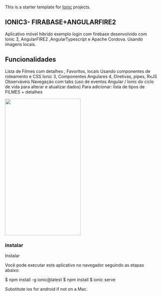 This is a starter template for [Ionic](http://ionicframework.com/docs/) projects.

## IONIC3- FIRABASE+ANGULARFIRE2

Aplicativo móvel híbrido exemplo login com firebase desenvolvido com Ionic 3, AngularFIRE2 ,AngularTypescript e Apache Cordova. Usando  imagens locais.
## Funcionalidades

Lista de Filmes com detalhes , Favoritos, locais
Usando componentes de roteamento e CSS Ionic 3, Componentes Angulares 4, Diretivas, pipes, RxJS Observáveis
Navegação com tabs (uso de eventos Angular / Ionic do ciclo de vida para alterar e atualizar dados)
Para adicionar: lista de tipos de FILMES + detalhes

<img src="url da imagem" width="250" height="450" />

### instalar

Instalar

Você pode executar este aplicativo no navegador seguindo as etapas abaixo:

$ npm install -g ionic@latest
$ npm install
$ ionic serve


Substitute ios for android if not on a Mac.

